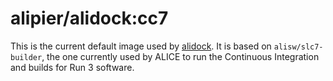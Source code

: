 alipier/alidock:cc7
===================

This is the current default image used by [alidock](https://github.com/alidock/alidock). It is based
on `alisw/slc7-builder`, the one currently used by ALICE to run the Continuous Integration and
builds for Run 3 software.
